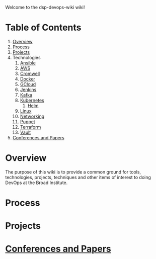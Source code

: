 Welcome to the dsp-devops-wiki wiki!

# Table of Contents
1. [Overview](#Overview)
2. [Process](#Process)
3. [Projects](#Projects)
4. Technologies
     01. [Ansible](Ansible/overview.md)
     02. [AWS](AWS/overview.md)
     03. [Cromwell](Cromwell/overview.md)
     03. [Docker](Docker/overview.md)
     04. [GCloud](GCloud/overview.md)
     05. [Jenkins](Jenkins/overview.md)
     06. [Kafka](Kafka/overview.md)
     07. [Kubernetes](Kubernetes/overview.md)
          1. [Helm](Kubernetes/Helm/overview.md)
     08. [Linux](Linux/overview.md)
     09. [Networking](Networking/overview.md)
     10. [Puppet](Puppet/overview.md)
     11. [Terraform](Terraform/overview.md)
     12. [Vault](Vault/overview.md)
5. [Conferences and Papers](#Conferences_and_Papers)

# Overview
The purpose of this wiki is to provide a common ground for tools, technologies, projects, techniques and other items of interest to doing DevOps at the Broad Institute.

# Process

# Projects

# [Conferences and Papers](Conferences_and_Papers)

# 
